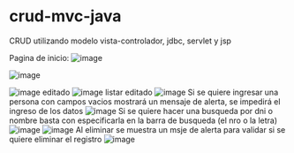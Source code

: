 # crud-mvc-java
CRUD utilizando modelo vista-controlador, jdbc, servlet y jsp

Pagina de inicio:
![image](https://user-images.githubusercontent.com/97992147/211700803-16ec8997-5461-4d74-8fb4-7c27c4f2f205.png)

![image](https://user-images.githubusercontent.com/97992147/211700908-a1364d0c-43ec-41dc-bb08-df797d6e5c7f.png)

![image](https://user-images.githubusercontent.com/97992147/211700959-b18fb5a9-1dd1-4a66-bb8d-72be3e6b3338.png)
editado
![image](https://user-images.githubusercontent.com/97992147/211701063-4ecc42f7-b9d6-47b0-9f00-9ffd7016dd3b.png)
listar editado
![image](https://user-images.githubusercontent.com/97992147/211701105-67b00d37-789a-4255-a2b0-e911da408017.png)
Si se quiere ingresar una persona con campos vacios mostrará un mensaje de alerta, se impedirá el ingreso de los datos
![image](https://user-images.githubusercontent.com/97992147/211701241-0b311e23-6749-4d72-b3ba-819085423bab.png)
Si se quiere hacer una busqueda por dni o nombre basta con especificarla en la barra de busqueda (el nro o la letra)
![image](https://user-images.githubusercontent.com/97992147/211701512-4ea429ac-cc15-45a5-b242-bc44135b6d3b.png)
![image](https://user-images.githubusercontent.com/97992147/211701619-8b2a5205-5077-4d66-89a2-6cafa80bf11d.png)
Al eliminar se muestra un msje de alerta para validar si se quiere eliminar el registro
![image](https://user-images.githubusercontent.com/97992147/211701772-dd50909d-19fd-4c2c-b8e4-5e9432bec92e.png)


